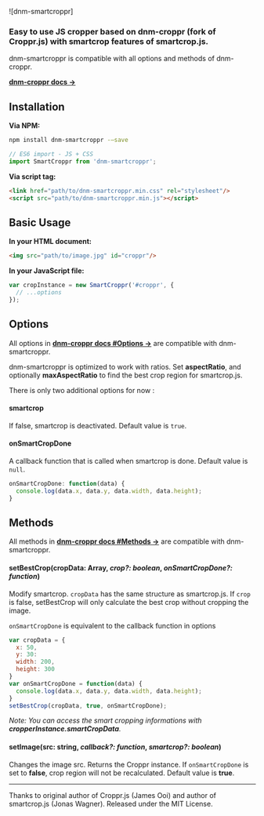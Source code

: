 ![dnm-smartcroppr]

### Easy to use JS cropper based on dnm-croppr (fork of Croppr.js) with smartcrop features of smartcrop.js.

dnm-smartcroppr is compatible with all options and methods of dnm-croppr.

**[dnm-croppr docs →](https://github.com/devdanim/dnm-croppr)**


## Installation

**Via NPM:**

```bash
npm install dnm-smartcroppr -—save
```

```javascript
// ES6 import - JS + CSS
import SmartCroppr from 'dnm-smartcroppr';
```


**Via script tag:**

```html
<link href="path/to/dnm-smartcroppr.min.css" rel="stylesheet"/>
<script src="path/to/dnm-smartcroppr.min.js"></script>
```


## Basic Usage

**In your HTML document:**

```html
<img src="path/to/image.jpg" id="croppr"/>
```

**In your JavaScript file:**

```javascript
var cropInstance = new SmartCroppr('#croppr', {
  // ...options
});
```



## Options

All options in **[dnm-croppr docs #Options →](https://github.com/devdanim/dnm-croppr#Options)** are compatible with dnm-smartcroppr. 

dnm-smartcroppr is optimized to work with ratios. Set **aspectRatio**, and optionally **maxAspectRatio** to find the best crop region for smartcrop.js.


There is only two additional options for now :

#### **smartcrop**

If false, smartcrop is deactivated. Default value is `true`.

#### **onSmartCropDone**

A callback function that is called when smartcrop is done. Default value is `null`.

```javascript
onSmartCropDone: function(data) {
  console.log(data.x, data.y, data.width, data.height);
}
```



## Methods

All methods in **[dnm-croppr docs #Methods →](https://github.com/devdanim/dnm-croppr#Methods)** are compatible with dnm-smartcroppr. 

#### setBestCrop(cropData: Array, _crop?: boolean_, _onSmartCropDone?: function_)

Modify smartcrop. `cropData` has the same structure as smartcrop.js. If `crop` is false, setBestCrop will only calculate the best crop without cropping the image.

`onSmartCropDone` is equivalent to the callback function in options

```javascript
var cropData = {
  x: 50, 
  y: 30: 
  width: 200, 
  height: 300
}
var onSmartCropDone = function(data) {
  console.log(data.x, data.y, data.width, data.height);
}
setBestCrop(cropData, true, onSmartCropDone);
```

_Note: You can access the smart cropping informations with **cropperInstance.smartCropData**._


#### setImage(src: string, _callback?: function_, _smartcrop?: boolean_)

Changes the image src. Returns the Croppr instance. If `onSmartCropDone` is set to **false**, crop region will not be recalculated. Default value is **true**.



- - -

Thanks to original author of Croppr.js (James Ooi) and author of smartcrop.js (Jonas Wagner).
Released under the MIT License.
